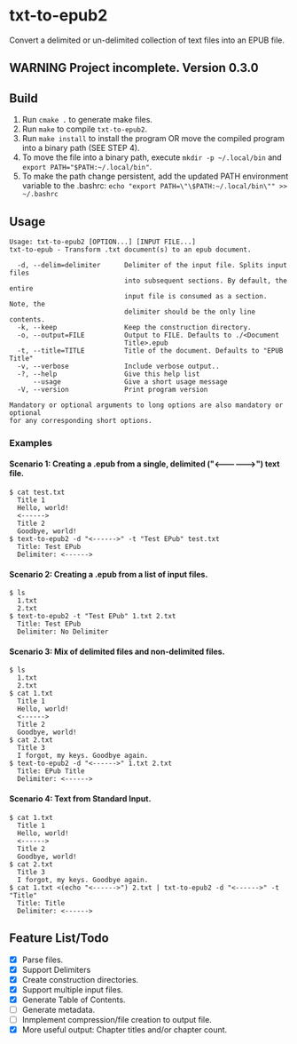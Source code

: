 # txt-to-epub2
Convert a delimited or un-delimited collection of text files into an EPUB file.

## WARNING Project incomplete. Version 0.3.0

## Build 
1. Run `cmake .` to generate make files.
2. Run `make` to compile `txt-to-epub2`.
3. Run `make install` to install the program OR move the compiled program into a binary path (SEE STEP 4).
4. To move the file into a binary path, execute `mkdir -p ~/.local/bin` and `export PATH="$PATH:~/.local/bin"`.
5. To make the path change persistent, add the updated PATH environment variable to the .bashrc: `echo "export PATH=\"\$PATH:~/.local/bin\"" >> ~/.bashrc`

## Usage 
``` 
Usage: txt-to-epub2 [OPTION...] [INPUT FILE...]
txt-to-epub - Transform .txt document(s) to an epub document.

  -d, --delim=delimiter      Delimiter of the input file. Splits input files
                             into subsequent sections. By default, the entire
                             input file is consumed as a section. Note, the
                             delimiter should be the only line contents.
  -k, --keep                 Keep the construction directory.
  -o, --output=FILE          Output to FILE. Defaults to ./<Document
                             Title>.epub
  -t, --title=TITLE          Title of the document. Defaults to "EPUB Title"
  -v, --verbose              Include verbose output..
  -?, --help                 Give this help list
      --usage                Give a short usage message
  -V, --version              Print program version

Mandatory or optional arguments to long options are also mandatory or optional
for any corresponding short options.
```

### Examples  
#### Scenario 1: Creating a .epub from a single, delimited ("<------>") text file.
```
$ cat test.txt
  Title 1
  Hello, world!
  <------>
  Title 2
  Goodbye, world!
$ text-to-epub2 -d "<------>" -t "Test EPub" test.txt
  Title: Test EPub
  Delimiter: <------>
```  
#### Scenario 2: Creating a .epub from a list of input files.  
```
$ ls
  1.txt
  2.txt
$ text-to-epub2 -t "Test EPub" 1.txt 2.txt 
  Title: Test EPub
  Delimiter: No Delimiter
```  
#### Scenario 3: Mix of delimited files and non-delimited files.
```
$ ls
  1.txt
  2.txt
$ cat 1.txt
  Title 1
  Hello, world!
  <------>
  Title 2
  Goodbye, world!
$ cat 2.txt
  Title 3
  I forgot, my keys. Goodbye again.
$ text-to-epub2 -d "<------>" 1.txt 2.txt
  Title: EPub Title
  Delimiter: <------>
```
#### Scenario 4: Text from Standard Input.
```
$ cat 1.txt
  Title 1
  Hello, world!
  <------>
  Title 2
  Goodbye, world!
$ cat 2.txt
  Title 3
  I forgot, my keys. Goodbye again.
$ cat 1.txt <(echo "<------>") 2.txt | txt-to-epub2 -d "<------>" -t "Title"
  Title: Title
  Delimiter: <------>
```  

## Feature List/Todo
- [x] Parse files.
- [x] Support Delimiters
- [x] Create construction directories. 
- [x] Support multiple input files.
- [x] Generate Table of Contents.
- [ ] Generate metadata.
- [ ] Inmplement compression/file creation to output file.
- [x] More useful output: Chapter titles and/or chapter count.
